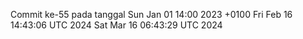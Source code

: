Commit ke-55 pada tanggal Sun Jan 01 14:00 2023 +0100
Fri Feb 16 14:43:06 UTC 2024
Sat Mar 16 06:43:29 UTC 2024
